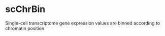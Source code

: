 # scChrBin
Single-cell transcriptome gene expression values are binned according to chromatin position
